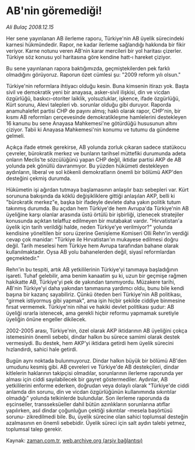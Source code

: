 # AB'nin göremediği!

*Ali Bulaç 2008.12.15*

<tr><td class="metin" colspan="2" style="padding-top: 20px; padding-left: 5px; padding-right: 10px;">Her sene yayınlanan AB ilerleme raporu, Türkiye'nin AB üyelik sürecindeki karnesi hükmündedir. Rapor, ne kadar ilerleme sağlandığı hakkında bir fikir veriyor. Karne notunu veren AB'nin karar mercileri bir yol haritası çizerler. Türkiye söz konusu yol haritasına göre kendine hatt-ı hareket çiziyor.</td></tr><tr><td class="metin" colspan="2" style="padding-top: 20px; padding-left: 5px; padding-right: 10px;"><p> Bu sene yayınlanan rapora baktığımızda, geçmiştekilerden pek farklı olmadığını görüyoruz. Raporun özet cümlesi şu: "2009 reform yılı olsun." 
<p> Türkiye'nin reformlara ihtiyacı olduğu kesin. Buna kimsenin itirazı yok. Başta sivil ve demokratik yeni bir anayasa, asker-sivil ilişkisi, din ve vicdan özgürlüğü, baskıcı-otoriter laiklik, yolsuzluklar, işkence, ifade özgürlüğü, Kürt sorunu, Alevi talepleri vb. sorunlar olduğu gibi duruyor. Raporda anamuhalefet partisi CHP de payını almış; haklı olarak rapor, CHP'nin, bir kısmı AB reformları çerçevesinde demokratikleşme hamlelerini destekleyen 16 kanunu bu sene Anayasa Mahkemesi'ne götürdüğü hususunun altını çiziyor. Tabii ki Anayasa Mahkemesi'nin konumu ve tutumu da gündeme gelmeli.
<p> Açıkça ifade etmek gerekirse, AB yolunda zorluk çıkaran sadece statükocu çevreler, bürokratik merkez ve bunların tarihsel müttefiki durumunda adeta onların Meclis'te sözcülüğünü yapan CHP değil, iktidar partisi AKP de AB yolunda pek gönüllü davranmıyor. Bu yüzden hükümeti destekleyen aydınların, liberal ve sol kökenli demokratların önemli bir bölümü AKP'den desteğini çekmiş durumda. 
<p> Hükümetin işi ağırdan tutmaya başlamasının anlaşılır bazı sebepleri var. Kürt sorununa bakışında da köklü değişikliklere gittiği anlaşılan AKP, belli ki "bürokratik merkez"e, başka bir ifadeyle devlete daha yakın politik tutum takınmış durumda. Bu açıdan hem Türkiye'de hem Avrupa'da Türkiye'nin AB üyeliğine karşı olanlar arasında üstü örtülü bir işbirliği, izlenecek stratejiler konusunda açıktan telaffuz edilmeyen bir mutabakat vardır. "Hırvatistan'a üyelik için tarih verildiği halde, neden Türkiye'ye verilmiyor?" yolunda kendisine yöneltilen bir soru üzerine Genişleme Komiseri Olli Rehn'in verdiği cevap çok manidar: "Türkiye ile Hırvatistan'ın mukayese edilmesi doğru değil. Tarih meselesi hem Türkiye hem Avrupa tarafından bahane olarak kullanılmaktadır. Oysa AB yolu bahanelerden değil, siyasî reformlardan geçmektedir."
<p> Rehn'in bu tespiti, artık AB yetkililerinin Türkiye'yi tanımaya başladığının işareti. Tuhaf gelebilir, ama benim kanaatim şu ki, uzun bir geçmişe rağmen hakikatte AB, Türkiye'yi pek de yakından tanımıyordu. Müzakere tarihi, AB'nin Türkiye'yi daha yakından tanımasına yardımcı oldu, bunu bile kendi başına bir kazanç sayabiliriz. Çünkü öteden beri Türkiye'nin AB politikası, "girmek istiyormuş gibi yapmak", ama işin hiçbir şekilde ciddiye binmesine fırsat vermemek. Türkiye'nin nihai ve hakiki devlet politikası şudur: AB üyeliği ısrarla istenecek, ama gerekli hiçbir reformu yapmamak suretiyle üyeliğin önüne engeller dikilecek.
<p> 2002-2005 arası, Türkiye'nin, özel olarak AKP iktidarının AB üyeliğini çokça istemesinin önemli sebebi, dindar halkın bu sürece samimi olarak destek vermesiydi. Bu destek, hem AKP'yi iktidara getirdi hem üyelik sürecini hızlandırdı, sahici hale getirdi. 
<p> Bugün aynı noktada bulunmuyoruz. Dindar halkın büyük bir bölümü AB'den umudunu kesmiş gibi. AB çevreleri ve Türkiye'de AB destekçileri, dindar kitlelerin haklarının takipçisi olmadılar, sorunlarının ilerleme raporunda yer alması için ciddi sayılabilecek bir gayret göstermediler. Aydınlar, AB yetkililerini enforme ederken, doğrudan veya dolaylı olarak "Türkiye'de ciddi anlamda din sorunu, din ve vicdan özgürlüğünün kullanımında sıkıntılar olmadığı" yolunda telkinlerde bulundular. Son ilerleme raporunda da eşcinseller, transseksüeller dahil bütün azınlıkların sorunlarına atıflar yapılırken, asıl dindar çoğunluğun çektiği sıkıntılar -mesela başörtüsü sorunu- zikredilmedi bile. Bu, üyelik sürecine olan sahici toplumsal desteğin azalmasının en önemli sebebidir. Üyelik süreci için salt aydın talebi yetmez, toplumsal talep gerekir.<br/></p></p></p></p></p></p></p></td></tr>

Kaynak: [zaman.com.tr](http://zaman.com.tr/yazar.do?yazino=770381), [web.archive.org (arşiv bağlantısı)](http://web.archive.org/web/20090220232328/http://www.zaman.com.tr:80/yazar.do?yazino=770381)
